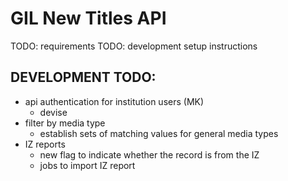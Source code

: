 # GIL New Titles API

TODO: requirements
TODO: development setup instructions

## DEVELOPMENT TODO:

- api authentication for institution users (MK)
  - devise
- filter by media type
  - establish sets of matching values for general media types
- IZ reports
  - new flag to indicate whether the record is from the IZ
  - jobs to import IZ report
